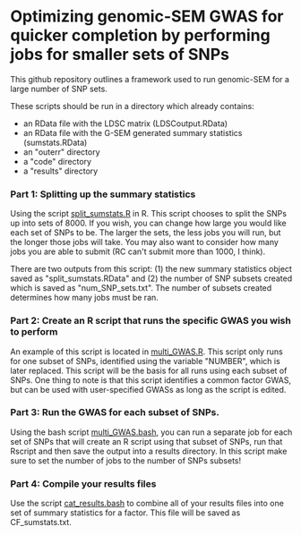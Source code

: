 # Optimizing genomic-SEM GWAS for quicker completion by performing jobs for smaller sets of SNPs


This github repository outlines a framework used to run genomic-SEM for a large number of SNP sets.

These scripts should be run in a directory which already contains:

* an RData file with the LDSC matrix (LDSCoutput.RData)
* an RData file with the G-SEM generated summary statistics (sumstats.RData)
* an "outerr" directory
* a "code" directory
* a "results" directory

### Part 1: Splitting up the summary statistics

Using the script [split_sumstats.R](https://github.com/sarahcolbert/quickSEMGWAS/blob/master/split_sumstats.R) in R. This script chooses to split the SNPs up into sets of 8000. If you wish, you can change how large you would like each set of SNPs to be. The larger the sets, the less jobs you will run, but the longer those jobs will take. You may also want to consider how many jobs you are able to submit (RC can't submit more than 1000, I think).

There are two outputs from this script: (1) the new summary statistics object saved as "split_sumstats.RData" and (2) the number of SNP subsets created which is saved as "num_SNP_sets.txt". The number of subsets created determines how many jobs must be ran.

### Part 2: Create an R script that runs the specific GWAS you wish to perform

An example of this script is located in [multi_GWAS.R](https://github.com/sarahcolbert/quickSEMGWAS/blob/master/multi_GWAS.R). This script only runs for one subset of SNPs, identified using the variable "NUMBER", which is later replaced. This script will be the basis for all runs using each subset of SNPs. One thing to note is that this script identifies a common factor GWAS, but can be used with user-specified GWASs as long as the script is edited. 


### Part 3: Run the GWAS for each subset of SNPs.
Using the bash script [multi_GWAS.bash](https://github.com/sarahcolbert/quickSEMGWAS/blob/master/multi_GWAS.bash), you can run a separate job for each set of SNPs that will create an R script using that subset of SNPs, run that Rscript and then save the output into a results directory. In this script make sure to set the number of jobs to the number of SNPs subsets!

### Part 4: Compile your results files
Use the script [cat_results.bash](https://github.com/sarahcolbert/quickSEMGWAS/blob/master/cat_results.bash) to combine all of your results files into one set of summary statistics for a factor. This file will be saved as CF_sumstats.txt.


